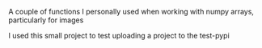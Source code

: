 A couple of functions I personally used when working with numpy arrays, particularly for images

I used this small project to test uploading a project to the test-pypi
